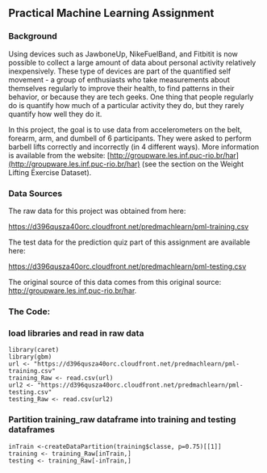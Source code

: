 ## Practical Machine Learning Assignment

### Background
Using devices such as JawboneUp, NikeFuelBand, and Fitbitit is now possible to collect a large amount of data about personal activity relatively inexpensively. These type of devices are part of the quantified self movement - a group of enthusiasts who take measurements about themselves regularly to improve their health, to find patterns in
their behavior, or because they are tech geeks. One thing that people regularly do is quantify how much of a particular activity they do, but they rarely quantify how well they do it.  
   
In this project, the goal is to use data from accelerometers on the belt, forearm, arm, and dumbell of 6 participants. They were asked to perform barbell lifts correctly and incorrectly (in 4 different ways). More information is available from the website: [http://groupware.les.inf.puc-rio.br/har](http://groupware.les.inf.puc-rio.br/har) (see the section on the Weight Lifting Exercise Dataset).   

### Data Sources
The raw data for this project was obtained from here:

https://d396qusza40orc.cloudfront.net/predmachlearn/pml-training.csv

The test data for the prediction quiz part of this assignment are available here:

https://d396qusza40orc.cloudfront.net/predmachlearn/pml-testing.csv

The original source of this data comes from this original source: http://groupware.les.inf.puc-rio.br/har. 

### The Code:

### load libraries and read in raw data
```
library(caret)
library(gbm)
url <- "https://d396qusza40orc.cloudfront.net/predmachlearn/pml-training.csv"
training_Raw <- read.csv(url)
url2 <- "https://d396qusza40orc.cloudfront.net/predmachlearn/pml-testing.csv"
testing_Raw <- read.csv(url2)
```

### Partition training_raw dataframe into training and testing dataframes
```
inTrain <-createDataPartition(training$classe, p=0.75)[[1]]
training <- training_Raw[inTrain,]
testing <- training_Raw[-inTrain,]
```
